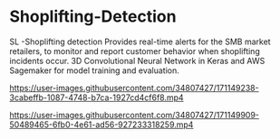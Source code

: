 # Shoplifting-Detection
SL -Shoplifting detection Provides real-time alerts for the SMB market retailers, to monitor and report customer behavior when shoplifting incidents occur. 3D Convolutional Neural Network in Keras and AWS Sagemaker for model training and evaluation.


https://user-images.githubusercontent.com/34807427/171149238-3cabeffb-1087-4748-b7ca-1927cd4cf6f8.mp4



https://user-images.githubusercontent.com/34807427/171149909-50489465-6fb0-4e61-ad56-927233318259.mp4
